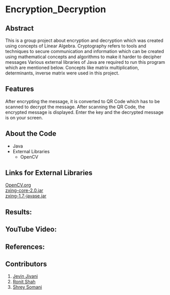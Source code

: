 # Encryption_Decryption

Abstract
---

This is a group project about encryption and decryption which was created using concepts of Linear Algebra. Cryptography refers to tools and techniques to secure communication and information which can be created using mathematical concepts and algorithms to make it harder to decipher messages Various external libraries of Java are required to run this program which are mentioned below. Concepts like matrix multiplication, determinants, inverse matrix were used in this project.

Features
--
After encrypting the message, it is converted to QR Code which has to be scanned to decrypt the message. After scanning the QR Code, the encrypted message is displayed. Enter the key and the decrypted message is on your screen.

About the Code
----
* Java  
* External Libraries  
  *  OpenCV

<h2> Links for External Libraries </h2>

<a href="https://sourceforge.net/projects/opencvlibrary/">OpenCV.org</a>
<br> <a href="https://chillyfacts.com/wp-content/uploads/2017/11/zxing-core-2.0.zip">zxing-core-2.0.jar</a>
<br> <a href="https://chillyfacts.com/wp-content/uploads/2017/11/zxing-1.7-javase.zip">zxing-1.7-javase.jar</a>

Results:
---

YouTube Video:
---

References:
---

Contributors
---

1. [Jevin Jivani](https://github.com/jevinjivani2507)
2. [Ronit Shah](https://github.com/ronit-shah)
3. [Shrey Somani](https://github.com/shreysomani-2703)
